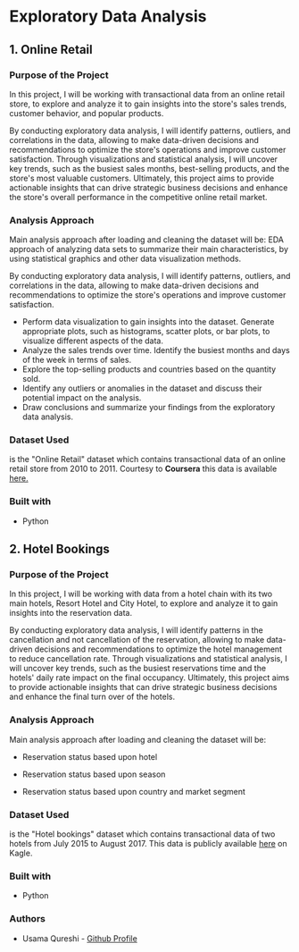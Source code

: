 # Exploratory Data Analysis 

## 1. Online Retail 

###  Purpose of the Project

In this project, I will be working with transactional data from an online retail store, to explore and analyze it to gain insights into the store's sales trends, customer behavior, and popular products.

By conducting exploratory data analysis, I will identify patterns, outliers, and correlations in the data, allowing to make data-driven decisions and recommendations to optimize the store's operations and improve customer satisfaction. Through visualizations and statistical analysis, I will uncover key trends, such as the busiest sales months, best-selling products, and the store's most valuable customers. Ultimately, this project aims to provide actionable insights that can drive strategic business decisions and enhance the store's overall performance in the competitive online retail market.

### Analysis Approach
Main analysis approach after loading and cleaning the dataset will be:
EDA approach of analyzing data sets to summarize their main characteristics, by using statistical graphics and other data visualization methods.  


By conducting exploratory data analysis, I will identify patterns, outliers, and correlations in the data, allowing to make data-driven decisions and recommendations to optimize the store's operations and improve customer satisfaction.
- Perform data visualization to gain insights into the dataset. Generate appropriate plots, such as histograms, scatter plots, or bar plots, to visualize different aspects of the data.
- Analyze the sales trends over time. Identify the busiest months and days of the week in terms of sales.
- Explore the top-selling products and countries based on the quantity sold.
- Identify any outliers or anomalies in the dataset and discuss their potential impact on the analysis.
- Draw conclusions and summarize your findings from the exploratory data analysis.

### Dataset Used
is the "Online Retail" dataset which contains transactional data of an online retail store from 2010 to 2011. Courtesy to **Coursera** this data is available [here.](https://github.com/usamaqureshi27/EDA-Projects/blob/main/Data%20Files/Online%20Retail.xlsx)

### Built with
+ Python

## 2. Hotel Bookings

###  Purpose of the Project

In this project, I will be working with data from a hotel chain with its two main hotels, Resort Hotel and City Hotel, to explore and analyze it to gain insights into the reservation data.

By conducting exploratory data analysis, I will identify patterns in the cancellation and not cancellation of the reservation, allowing to make data-driven decisions and recommendations to optimize the hotel management to reduce cancellation rate. Through visualizations and statistical analysis, I will uncover key trends, such as the busiest reservations time and the hotels' daily rate impact on the final occupancy. Ultimately, this project aims to provide actionable insights that can drive strategic business decisions and enhance the final turn over of the hotels.

### Analysis Approach
Main analysis approach after loading and cleaning the dataset will be:

- Reservation status based upon hotel

- Reservation status based upon season

- Reservation status based upon country and market segment

### Dataset Used
is the "Hotel bookings" dataset which contains transactional data of two hotels from July 2015 to August 2017. This data is publicly available [here](https://www.kaggle.com/code/shrutidandagi/hotel-booking-demand-eda-data-visualisation/input) on Kagle.

### Built with
+ Python

### Authors
+ Usama Qureshi - [Github Profile](https://github.com/usamaqureshi27)